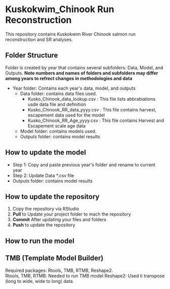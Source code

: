 # Kuskokwim_Chinook Run Reconstruction
This repository contains Kuskokwim River Chinook salmon run reconstruction and SR analyses. 

## Folder Structure
Folder is created by year that contains several subfolders: Data, Model, and Outputs.  **Note  numbers and names of folders and subfolders may differ among years to refrect changes in methodologies and data**
* Year folder:  Contains each year's data, model, and outputs
	* Data folder: contains data files used.
		* Kusko_Chinook_data_lookup.csv  : This file lists abbrabiations usde data file and definition
		* Kusko_Chinook_RR_data_yyyy.csv : This file contains harvest, escapement data used for the model 
		* Kusko_Chinook_RR_Age_yyyy.csv  : This file contains Harvest and Escapement scale age data 
	* Model folder: contains models used.
	* Outputs folder: contains model results 

## How to update the model 

* Step 1: Copy and paste previous year's folder and rename to current year 
* Step 2: Update Data *.csv file 
* Outputs folder: contains model results 



## How to update the repository
1. Copy the repository via RStudio
2. **Pull**  to Update your project folder to mach the repository 
3. **Commit**  After updating your files and folders 
4. **Push**  to update the repository

## How to run the model 


## TMB (Template Model Builder)
Required packages: Rtools, TMB, RTMB, Reshape2.  
Rtools, TMB, RTMB:  Needed to run TMB model
Reshape2:  Used ti transpose (long to wide, wide to long) data.
